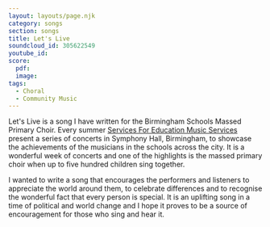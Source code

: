 ```yaml
---
layout: layouts/page.njk
category: songs
section: songs
title: Let's Live
soundcloud_id: 305622549
youtube_id: 
score:
  pdf:
  image:
tags:
  - Choral
  - Community Music
---
```


Let's Live is a song I have written for the Birmingham Schools Massed Primary Choir. Every summer [Services For Education Music Services](www.servicesforeducation.co.uk) present a series of concerts in Symphony Hall, Birmingham, to showcase the achievements of the musicians in the schools across the city. It is a wonderful week of concerts and one of the highlights is the massed primary choir when up to five hundred children sing together.

I wanted to write a song that encourages the performers and listeners to appreciate the world around them, to celebrate differences and to recognise the wonderful fact that every person is special. It is an uplifting song in a time of political and world change and I hope it proves to be a source of encouragement for those who sing and hear it.
